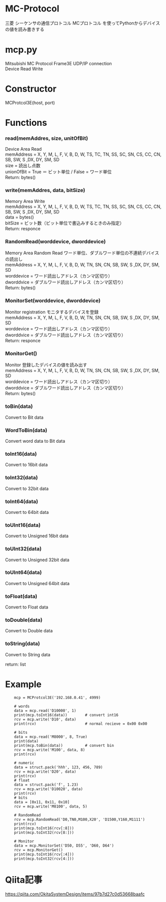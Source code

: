 # MC-Protocol
三菱 シーケンサの通信プロトコル MCプロトコル を使ってPythonからデバイスの値を読み書きする

# mcp.py
Mitsubishi MC Protocol Frame3E UDP/IP connection  
Device Read Write

# Constructor
MCProtcol3E(host, port)

# Functions
### read(memAddres, size, unitOfBit)
Device Area Read  
memAddress = X, Y, M, L, F, V, B, D, W, TS, TC, TN, SS, SC, SN, CS, CC, CN, SB, SW, S ,DX, DY, SM, SD  
size = 読出し点数  
unionOfBit = True ＝ ビット単位 / False = ワード単位  
Return: bytes()  

### write(memAddres, data, bitSize)
Memory Area Write  
memAddress = X, Y, M, L, F, V, B, D, W, TS, TC, TN, SS, SC, SN, CS, CC, CN, SB, SW, S ,DX, DY, SM, SD  
data = bytes()  
bitSize = ビット数（ビット単位で書込みするときのみ指定）  
Return: responce

### RandomRead(worddevice, dworddevice)
Memory Area Random Read ワード単位、ダブルワード単位の不連続デバイスの読出し  
memAddress = X, Y, M, L, F, V, B, D, W, TN, SN, CN, SB, SW, S ,DX, DY, SM, SD  
worddevice = ワード読出しアドレス（カンマ区切り）  
dworddvice = ダブルワード読出しアドレス（カンマ区切り）  
Return: bytes()

### MonitorSet(worddevice, dworddevice)
Monitor registration モニタするデバイスを登録  
memAddress = X, Y, M, L, F, V, B, D, W, TN, SN, CN, SB, SW, S ,DX, DY, SM, SD  
worddevice = ワード読出しアドレス（カンマ区切り）  
dworddvice = ダブルワード読出しアドレス（カンマ区切り）  
Return: responce

### MonitorGet()
Monitor 登録したデバイスの値を読み出す  
memAddress = X, Y, M, L, F, V, B, D, W, TN, SN, CN, SB, SW, S ,DX, DY, SM, SD  
worddevice = ワード読出しアドレス（カンマ区切り）  
dworddvice = ダブルワード読出しアドレス（カンマ区切り）  
Return: bytes()


### toBin(data)
Convert to Bit data  
### WordToBin(data)
Convert word data to Bit data  
### toInt16(data)
Convert to 16bit data  
### toInt32(data)
Convert to 32bit data  
### toInt64(data)
Convert to 64bit data  
### toUInt16(data)
Convert to Unsigned 16bit data  
### toUInt32(data)
Convert to Unsigned 32bit data  
### toUInt64(data)
Convert to Unsigned 64bit data  
### toFloat(data)
Convert to Float data  
### toDouble(data)
Convert to Double data  
### toString(data)
Convert to String data  

 return: list
 

# Example
```
    mcp = MCProtcol3E('192.168.0.41', 4999)

    # words
    data = mcp.read('D10000', 1)
    print(mcp.toInt16(data))        # convert int16
    rcv = mcp.write('D10', data)
    print(rcv)                      # normal recieve = 0x00 0x00

    # bits
    data = mcp.read('M8000', 8, True)
    print(data)
    print(mcp.toBin(data))          # convert bin
    rcv = mcp.write('M100', data, 8)
    print(rcv)

    # numeric
    data = struct.pack('hhh', 123, 456, 789)
    rcv = mcp.write('D20', data)
    print(rcv)
    # float
    data = struct.pack('f', 1.23)
    rcv = mcp.write('D10020', data)
    print(rcv)
    # bits
    data = [0x11, 0x11, 0x10]
    rcv = mcp.write('M8100', data, 5)

    # RandomRead
    rcv = mcp.RandomRead('D0,TN0,M100,X20', 'D1500,Y160,M1111')
    print(rcv)
    print(mcp.toInt16(rcv[:8]))
    print(mcp.toInt32(rcv[8:]))
    
    # Monitor
    data = mcp.MonitorSet('D50, D55', 'D60, D64')
    rcv = mcp.MonitorGet()
    print(mcp.toInt16(rcv[:4]))
    print(mcp.toInt32(rcv[4:]))
```

# Qiita記事
https://qiita.com/OkitaSystemDesign/items/97b7d27c0d53668baafc
